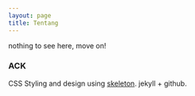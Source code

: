 ```yaml
---
layout: page
title: Tentang
---
```



nothing to see here, move on!

### ACK
CSS Styling and design using [skeleton](hhttp://getskeleton.com/).
jekyll + github.
